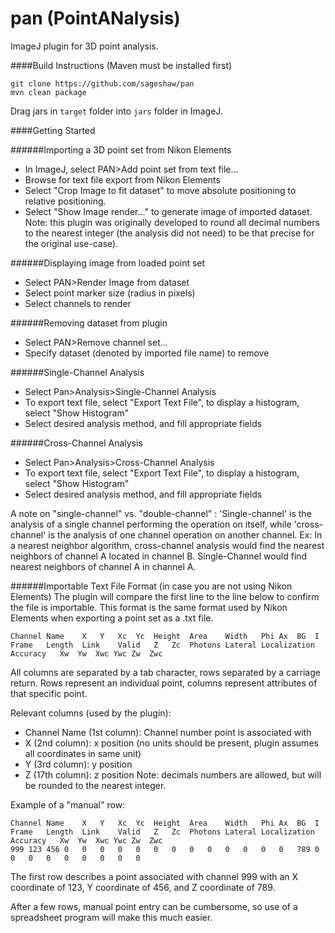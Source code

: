 # pan (PointANalysis)
ImageJ plugin for 3D point analysis.

####Build Instructions (Maven must be installed first)
```
git clone https://github.com/sageshaw/pan
mvn clean package
```
Drag jars in `target` folder into `jars` folder in ImageJ.

####Getting Started

######Importing a 3D point set from Nikon Elements
* In ImageJ, select PAN>Add point set from text file...
* Browse for text file export from Nikon Elements
* Select "Crop Image to fit dataset" to move absolute positioning to relative positioning.
* Select "Show Image render..." to generate image of imported dataset.
Note: this plugin was originally developed to round all decimal numbers to the nearest integer (the analysis did not need)
to be that precise for the original use-case).

######Displaying image from loaded point set
* Select PAN>Render Image from dataset
* Select point marker size (radius in pixels)
* Select channels to render

######Removing dataset from plugin
* Select PAN>Remove channel set...
* Specify dataset (denoted by imported file name) to remove

######Single-Channel Analysis
* Select Pan>Analysis>Single-Channel Analysis
* To export text file, select "Export Text File", to display a histogram, select "Show Histogram"
* Select desired analysis method, and fill appropriate fields

######Cross-Channel Analysis
* Select Pan>Analysis>Cross-Channel Analysis
* To export text file, select "Export Text File", to display a histogram, select "Show Histogram"
* Select desired analysis method, and fill appropriate fields

A note on "single-channel" vs. "double-channel" :
'Single-channel' is the analysis of a single channel performing the operation on itself, while
'cross-channel' is the analysis of one channel operation on another channel.
Ex: In a nearest neighbor algorithm, cross-channel analysis would find the nearest neighbors of channel A located in channel B.
Single-Channel would find nearest neighbors of channel A in channel A.

######Importable Text File Format (in case you are not using Nikon Elements)
The plugin will compare the first line to the line below to confirm the file is importable. This
format is the same format used by Nikon Elements when exporting a point set as a .txt file.
```
Channel Name	X	Y	Xc	Yc	Height	Area	Width	Phi	Ax	BG	I	Frame	Length	Link	Valid	Z	Zc	Photons	Lateral Localization Accuracy	Xw	Yw	Xwc	Ywc	Zw	Zwc
```
All columns are separated by a tab character, rows separated by a carriage return.
Rows represent an individual point, columns represent attributes of that specific point.

Relevant columns (used by the plugin):
* Channel Name (1st column): Channel number point is associated with
* X (2nd column): x position (no units should be present, plugin assumes all coordinates in same unit) 
* Y (3rd column): y position
* Z (17th column): z position
Note: decimals numbers are allowed, but will be rounded to the nearest integer.

Example of a "manual" row:
```
Channel Name	X	Y	Xc	Yc	Height	Area	Width	Phi	Ax	BG	I	Frame	Length	Link	Valid	Z	Zc	Photons	Lateral Localization Accuracy	Xw	Yw	Xwc	Ywc	Zw	Zwc
999	123	456	0	0	0	0	0	0	0	0	0	0	0	0	0	789	0	0	0	0	0	0	0	0	0

```
The first row describes a point associated with channel 999 with an X coordinate of 123, Y coordinate of 456, and Z coordinate of 789.

After a few rows, manual point entry can be cumbersome, so use of a spreadsheet program will make this much easier.